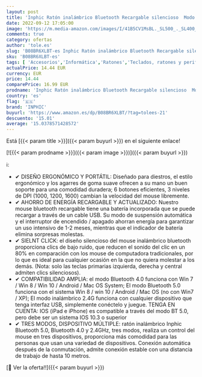 ```yaml
---
layout: post
title: 'Inphic Ratón inalámbrico Bluetooth Recargable silencioso  Modo de BT5.0/4.0 + 2.4G   ratón portátil ergonómico 1600DPI para Ordenador portátil  Android  Windows Mac OS  Color Negro'
date: 2022-09-12 17:05:00
image: 'https://m.media-amazon.com/images/I/41B5CV1MsBL._SL500_._SL400_.jpg'
comments: true
category: ofertas
author: 'tole.es'
slug: 'B08BR6XLBT-es Inphic Ratón inalámbrico Bluetooth Recargable silencioso...'
sku: 'B08BR6XLBT-es'
tags: [ 'Accesorios','Informática','Ratones','Teclados, ratones y periféricos de entrada','android','inphic','🇪🇸', ]
actualPrice: 14.44 EUR
currency: EUR
price: 14.44
comparePrice: 16.99 EUR
prodname: 'Inphic Ratón inalámbrico Bluetooth Recargable silencioso  Modo de BT5.0/4.0 + 2.4G   ratón portátil ergonómico 1600DPI para Ordenador portátil  Android  Windows Mac OS  Color Negro'
country: 'es'
flag: '🇪🇸'
brand: 'INPHIC'
buyurl: 'https://www.amazon.es/dp/B08BR6XLBT/?tag=tolees-21'
descuento: '15.01'
average: '15.0378571428572'
---
```


Está [{{< param title >}}]({{< param buyurl >}}) en el siguiente enlace!

[![{{< param prodname >}}]({{< param image >}})]({{< param buyurl >}})

ℹ️:

- ✔ DISEÑO ERGONÓMICO Y PORTÁTIL: Diseñado para diestros, el estilo ergonómico y los agarres de goma suave ofrecen a su mano un buen soporte para una comodidad duradera; 6 botones eficientes, 3 niveles de DPI (1000, 1200, 1600) cambian la velocidad del mouse libremente.
- ✔ AHORRO DE ENERGÍA RECARGABLE Y ACTUALIZADO: Nuestro mouse bluetooth recargable tiene una batería incorporada que se puede recargar a través de un cable USB. Su modo de suspensión automática y el interruptor de encendido / apagado ahorran energía para garantizar un uso intensivo de 1-2 meses, mientras que el indicador de batería elimina sorpresas molestas.
- ✔ SIELNT CLICK: el diseño silencioso del mouse inalámbrico bluetooth proporciona clics de bajo ruido, que reducen el sonido del clic en un 80% en comparación con los mouse de computadora tradicionales, por lo que es ideal para cualquier ocasión en la que no quiera molestar a los demás. (Nota: solo las teclas primarias izquierda, derecha y central admiten clics silenciosos).
- ✔ COMPATIBILIDAD AMPLIA: el modo Bluetooth 4.0 funciona con Win 7 / Win 8 / Win 10 / Android / Mac OS System; El modo Bluetooth 5.0 funciona con el sistema Win 8 / win 10 / Android / Mac OS (no con Win7 / XP); El modo inalámbrico 2.4G funciona con cualquier dispositivo que tenga interfaz USB, simplemente conéctelo y juegue. TENGA EN CUENTA: IOS (iPad e iPhone) es compatible a través del modo BT 5.0, pero debe ser un sistema IOS 10.3 o superior
- ✔ TRES MODOS, DISPOSITIVO MÚLTIPLE: ratón inalámbrico Inphic Bluetooth 5.0, Bluetooth 4.0 y 2.4GHz, tres modos, realiza un control del mouse en tres dispositivos, proporciona más comodidad para las personas que usan una variedad de dispositivos. Conexión automática después de la conmutación, admite conexión estable con una distancia de trabajo de hasta 10 metros.

[🛒 Ver la oferta!!]({{< param buyurl >}})
